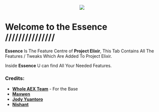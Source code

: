 <p align="center">
  <img src="https://i.imgur.com/po2OKNU.png" />
</p>

# Welcome to the Essence /////////////// 

**Essence** Is The Feature Centre of **Project Elixir**, This Tab Contains All The Features / Tweaks Which Are Added To Project Elixir.

Inside **Essence** U can find All Your Needed Features.

### Credits:

 * [**Whole AEX Team**](https://github.com/AospExtended) - For the Base
 * [**Maxwen**](https://github.com/maxwen)
 * [**Jody Yuantoro**](https://github.com/xyzuan)
 * [**Nishant**](https://github.com/nishant6342)
